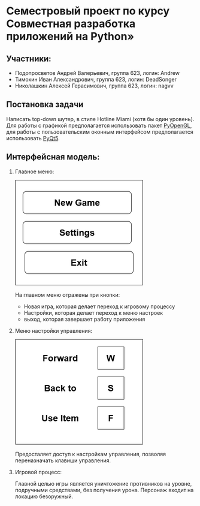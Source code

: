 # Семестровый проект по курсу Совместная разработка приложений на Python»

## Участники:
* Подопросветов Андрей Валерьевич, группа 623, логин: Andrew
* Тимохин Иван Александрович, группа 623, логин: DeadSonger
* Николашкин Алексей Герасимович, группа 623, логин: nagvv

## Постановка задачи
Написать top-down шутер, в стиле Hotline Miami (хотя бы один уровень). 
Для работы с графикой предполагается использовать пакет [PyOpenGL](https://pypi.org/project/PyOpenGL/),
для работы с пользовательским оконным интерфейсом предполагается использовать [PyQt5](https://pypi.org/project/PyQt5/).


## Интерфейсная модель:

1) Главное меню:
   
   ![Главное меню](https://github.com/DeadSonger/cold_ray_norilsk/blob/master/description/main_menu.png)
   
   На главном меню отражены три кнопки:
   * Новая игра, которая делает переход к игровому процессу
   * Настройки, которая делает переход к меню настроек
   * выход, которая завершает работу приложения

2) Меню настройки управления:
    
    ![Главное меню](https://github.com/DeadSonger/cold_ray_norilsk/blob/master/description/settings_menu.png)
    
    Предосталяет доступ к настройкам управления, позволяя переназначать клавиши управления.

3) Игровой процесс:

    Главной целью игры является уничтожение противников на уровне, 
    подручными средствами, без получения урона. Персонаж входит на локацию безоружный.
